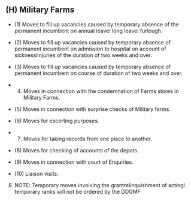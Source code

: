 ## (H) Military Farms

- (1) Moves to fill up vacancies caused by temporary absence of the permanent incumbent on annual leavel long leavel furlough.
- (2) Moves to fill up vacancies caused by temporary absence of permanent incumbent on admission to hospital on account of sicknesslinjuries of the duration of two weeks and over.
- (3) Moves to fill up vacancies caused by temporary absence of permanent incumbent on course of duration of two weeks and over.

- 4) Moves in connection with the condemnation of Farms stores in Military Farms.
- (5) Moves in connection with surprise checks of Military farms.
- (6) Moves for escorting purposes.
- 7) Moves for taking records from one place to another.
- (8) Moves for checking of accounts of the depots.
- (9) Moves in connection with court of Enquiries.
- (10) Liaison visits.
8. NOTE:  Temporary moves involving the grantrelinquishment of actingl temporary ranks will not be ordered by the DDGMF
